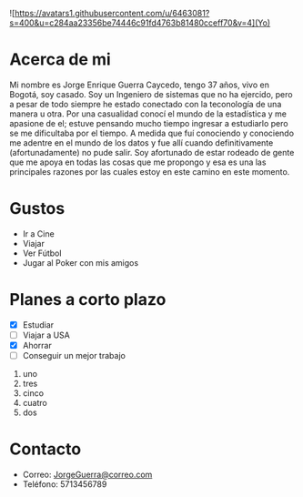 ![https://avatars1.githubusercontent.com/u/6463081?s=400&u=c284aa23356be74446c91fd4763b81480cceff70&v=4](Yo)

# Acerca de mi

Mi nombre es Jorge Enrique Guerra Caycedo, tengo 37 años, vivo en Bogotá, soy casado.
Soy un Ingeniero de sistemas que no ha ejercido, pero a pesar de todo siempre he estado conectado con la teconología de una manera u otra. Por una casualidad conocí el mundo de la estadística y me apasione de el; estuve pensando mucho tiempo ingresar a estudiarlo pero se me dificultaba por el tiempo. A medida que fuí conociendo y conociendo me adentre en el mundo de los datos y fue allí cuando definitivamente (afortunadamente) no pude salir.
Soy afortunado de estar rodeado de gente que me apoya en todas las cosas que me propongo y esa es una las principales razones por las cuales estoy en este camino en este momento.


# Gustos

* Ir a Cine
* Viajar
* Ver Fútbol 
* Jugar al Poker con mis amigos

# Planes a corto plazo

- [x] Estudiar
- [ ] Viajar a USA
- [x] Ahorrar
- [ ] Conseguir un mejor trabajo

1. uno
3. tres
5. cinco
4. cuatro
2. dos

# Contacto

- Correo: JorgeGuerra@correo.com
- Teléfono: 5713456789

